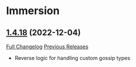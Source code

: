 # Immersion

## [1.4.18](https://github.com/seblindfors/Immersion/tree/1.4.18) (2022-12-04)
[Full Changelog](https://github.com/seblindfors/Immersion/compare/1.4.17...1.4.18) [Previous Releases](https://github.com/seblindfors/Immersion/releases)

- Reverse logic for handling custom gossip types  

